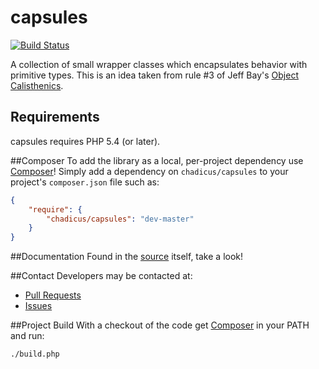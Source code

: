 # capsules
[![Build Status](https://travis-ci.org/chadicus/capsules.png)](https://travis-ci.org/chadicus/capsules)


A collection of small wrapper classes which encapsulates behavior with primitive types. This is an idea taken from rule #3 of Jeff Bay's [Object Calisthenics](http://www.xpteam.com/jeff/writings/objectcalisthenics.rtf). 

## Requirements

capsules requires PHP 5.4 (or later).

##Composer
To add the library as a local, per-project dependency use [Composer](http://getcomposer.org)! Simply add a dependency on
`chadicus/capsules` to your project's `composer.json` file such as:

```json
{
    "require": {
        "chadicus/capsules": "dev-master"
    }
}
```
##Documentation
Found in the [source](src/Chadicus) itself, take a look!

##Contact
Developers may be contacted at:

 * [Pull Requests](https://github.com/chadicus/capsules/pulls)
 * [Issues](https://github.com/chadicus/capsules/issues)

##Project Build
With a checkout of the code get [Composer](http://getcomposer.org) in your PATH and run:

```sh
./build.php
```
